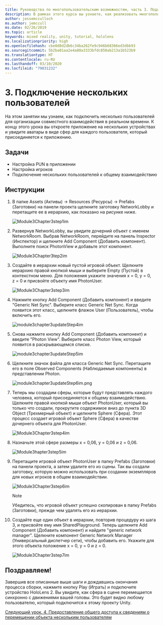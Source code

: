 ```yaml
---
title: Руководства по многопользовательским возможностям, часть 3. Подключение нескольких пользователей
description: В рамках этого курса вы узнаете, как реализовать многопользовательские возможности в приложении HoloLens 2.
author: jessemcculloch
ms.author: jemccull
ms.date: 02/26/2019
ms.topic: article
keywords: mixed reality, unity, tutorial, hololens
ms.localizationpriority: high
ms.openlocfilehash: cbe0d8d2db6c34ba262fe9c946b68366ed3dbb93
ms.sourcegitcommit: 5b2ba01aa2e4a80a3333bfdc850ab213a1b523b9
ms.translationtype: HT
ms.contentlocale: ru-RU
ms.lasthandoff: 03/10/2020
ms.locfileid: "79031232"
---
```

# <a name="3-connecting-multiple-users"></a>3. Подключение нескольких пользователей

На этом занятии мы узнаем, как подключить несколько пользователей для организации совместного взаимодействия в реальном времени. К концу этого урока вы откроете приложение на нескольких устройствах и увидите аватары в виде сфер для каждого пользователя, который присоединяется к приложению.

## <a name="objectives"></a>Задачи

* Настройка PUN в приложении
* Настройка игроков
* Подключение нескольких пользователей к общему взаимодействию

## <a name="instructions"></a>Инструкции

1. В папке Assets (Активы) -> Resources (Ресурсы) -> Prefabs (Заготовки) на панели проекта щелкните заготовку NetworkLobby и перетащите ее в иерархию, как показано на рисунке ниже.

    ![Module3Chapter3step1im](images/module3chapter3step1im.PNG)

2. Развернув NetworkLobby, вы увидите дочерний объект с именем NetworkRoom. Выбрав NetworkRoom, перейдите на панель Inspector (Инспектор) и щелкните Add Component (Добавить компонент). Выполните поиск PhotonView и добавьте этот компонент.

    ![Module3Chapter3tep2im](images/module3chapter3step2im.PNG)

3. Создайте в иерархии новый пустой игровой объект. Щелкните иерархию правой кнопкой мыши и выберите Empty (Пустой) в контекстном меню. Для положения укажите значения x = 0, y = 0, z = 0 и присвойте объекту имя PhotonUser.

    ![Module3Chapter3step3im](images/module3chapter3step3im.PNG)

4. Нажмите кнопку Add Component (Добавить компонент) и введите "Generic Net Sync". Выберите класс Generic Net Sync. Когда появится этот класс, щелкните флажок User (Пользователь), чтобы включить его.

    ![module3chapter3updateStep4im](images/module3chapter3updateStep4im.png)

5. Снова нажмите кнопку Add Component (Добавить компонент) и введите "Photon View". Выберите класс Photon View, который появится в раскрывающемся списке.

    ![module3chapter3updateStep5im](images/module3chapter3updateStep5im.png)

6. Щелкните значок файла для класса Generic Net Sync. Перетащите его в поле Observed Components (Наблюдаемые компоненты) в представлении Photon.

    ![module3chapter3updateStep6im.png](images/module3chapter3updateStep6im.png)

7. Теперь мы создадим сферы, которые будут представлять каждого человека, который присоединяется к общему взаимодействию. Щелкните правой кнопкой мыши объект PhotonUser, который вы только что создали, прокрутите содержимое вниз до пункта 3D Object (Трехмерный объект) и щелкните Sphere (Сфера). Этот процесс создает игровой объект Sphere (Сфера) в качестве дочернего объекта для PhotonUser.

    ![Module3Chapter3step4im](images/module3chapter3step4im.PNG)

8. Назначьте этой сфере размеры x = 0,06, y = 0,06 и z = 0,06.

    ![Module3hapter3step5im](images/module3chapter3step5im.PNG)

9. Перетащите игровой объект PhotonUser в папку Prefabs (Заготовки) на панели проекта, а затем удалите его из сцены. Так вы создали заготовку, которую можно использовать при создании экземпляров для новых игроков в общем взаимодействии.

    ![Module3Chapter3step6im](images/module3chapter3step6im.PNG)

    >[!NOTE]
    >Убедитесь, что игровой объект успешно скопирован в папку Prefabs (Заготовки), прежде чем удалять его из иерархии.

10. Создайте еще один объект в иерархии, повторив процедуру из шага 3, и присвойте ему имя SharedPlayground. Теперь щелкните Add Component (Добавить компонент) и найдите "generic network manager".  Щелкните компонент Generic Network Manager (Универсальный диспетчер сети), чтобы добавить его. Укажите для этого объекта положение x = 0, y = 0 и z = 0.

    ![Module3Chapter3step7im](images/module3chapter3step7im.PNG)

## <a name="congratulations"></a>Поздравляем!

Завершив все описанные выше шаги и дождавшись окончания процесса сборки, нажмите кнопку Play (Играть) и подключите устройство HoloLens 2. Вы увидите, как сфера в сцене перемещается синхронно с движениями вашей головы. Это будет видно любому пользователю, который подключится к этому проекту Unity.

[Следующий урок. 4. Предоставление общего доступа к сведениям о перемещении объекта нескольким пользователям](mrlearning-sharing(photon)-ch4.md)
